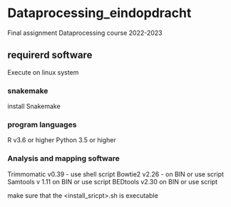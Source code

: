# Dataprocessing_eindopdracht
Final assignment Dataprocessing course 2022-2023

## requirerd software

Execute on linux system

### snakemake

install Snakemake

### program languages

R v3.6 or higher
Python 3.5 or higher

### Analysis and mapping software

Trimmomatic v0.39 - use shell script
Bowtie2 v2.26 - on BIN or use script
Samtools v 1.11 on BIN or use script
BEDtools v2.30 on BIN or use script

make sure that the <install_sricpt>.sh is executable



